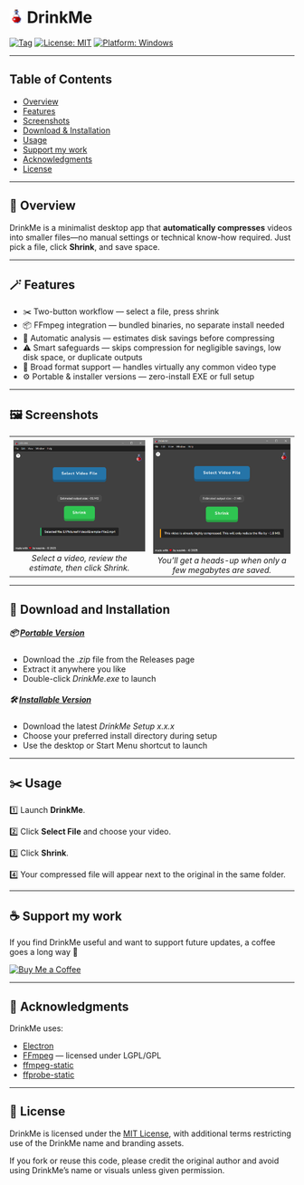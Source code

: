 # <img src="assets/logo.png" alt="logo" width="24" height="24" /> DrinkMe

[![Tag](https://img.shields.io/github/v/release/wasivis/DrinkMe)](https://github.com/wasivis/DrinkMe/releases)
[![License: MIT](https://img.shields.io/badge/License-MIT-yellow.svg)](LICENSE)
[![Platform: Windows](https://img.shields.io/badge/platform-Windows-blue)](#download)

---

## Table of Contents

- [Overview](#overview)
- [Features](#features)
- [Screenshots](#screenshots)
- [Download & Installation](#download)
- [Usage](#usage)
- [Support my work](#support)
- [Acknowledgments](#acknowledgments)
- [License](#license)

---
<a name="overview"></a>
## 📘 Overview

DrinkMe is a minimalist desktop app that **automatically compresses** videos into smaller files—no manual settings or technical know-how required. Just pick a file, click **Shrink**, and save space.

---
<a name="features"></a>
## 🪄 Features

- ✂️ Two-button workflow — select a file, press shrink
- 📦 FFmpeg integration — bundled binaries, no separate install needed
- 🔎 Automatic analysis — estimates disk savings before compressing
- ⚠️ Smart safeguards — skips compression for negligible savings, low disk space, or duplicate outputs
- 📼 Broad format support — handles virtually any common video type
- ⚙️ Portable & installer versions — zero-install EXE or full setup

---
<a name="screenshots"></a>
## 🖼️ Screenshots

<table>
  <tr>
    <td align="center">
      <img src="assets/screenshot-main.png" alt="Main UI" width="400" /><br/>
      <em>Select a video, review the estimate, then click Shrink.</em>
    </td>
    <td align="center">
      <img src="assets/screenshot-warning.png" alt="Warning Tooltip" width="400" /><br/>
      <em>You’ll get a heads-up when only a few megabytes are saved.</em>
    </td>
  </tr>
</table>

---

<a name="download"></a>

## 💾 Download and Installation

##### 📦 <u>Portable Version</u>

- Download the _.zip_ file from the Releases page
- Extract it anywhere you like
- Double-click _DrinkMe.exe_ to launch

##### 🛠️ <u>Installable Version</u>

- Download the latest _DrinkMe Setup x.x.x_
- Choose your preferred install directory during setup
- Use the desktop or Start Menu shortcut to launch

---
<a name="usage"></a>
## ✂️ Usage

1️⃣ Launch **DrinkMe**.

2️⃣ Click **Select File** and choose your video.

3️⃣ Click **Shrink**.

4️⃣ Your compressed file will appear next to the original in the same folder.

---

<a name="support"></a>

## ☕ Support my work

If you find DrinkMe useful and want to support future updates, a coffee goes a long way 💜

[![Buy Me a Coffee](https://img.buymeacoffee.com/button-api/?text=Buy%20me%20a%20coffee&emoji=💜&slug=wasivis&button_colour=FFDD00&font_colour=000000&font_family=Poppins&outline_colour=000000&coffee_colour=ffffff)](https://www.buymeacoffee.com/wasivis)

---
<a name="acknowledgments"></a>
## 🙏 Acknowledgments

DrinkMe uses:

- [Electron](https://www.electronjs.org/)
- [FFmpeg](https://ffmpeg.org/) — licensed under LGPL/GPL
- [ffmpeg-static](https://www.npmjs.com/package/ffmpeg-static)
- [ffprobe-static](https://www.npmjs.com/package/ffprobe-static)

---
<a name="license"></a>
## 📜 License

DrinkMe is licensed under the [MIT License](LICENSE), with additional terms restricting use of the DrinkMe name and branding assets.

If you fork or reuse this code, please credit the original author and avoid using DrinkMe’s name or visuals unless given permission.
